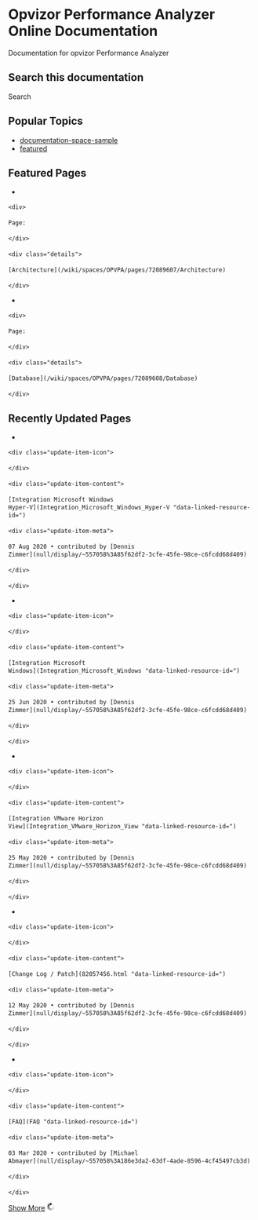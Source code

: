 # Opvizor Performance Analyzer Online Documentation

<div class="contentLayout2">

<div class="columnLayout single" data-layout="single">

<div class="cell normal" data-type="normal">

<div class="innerCell">

Documentation for opvizor Performance
    Analyzer

</div>

</div>

</div>

<div class="columnLayout three-equal" data-layout="three-equal">

<div class="cell normal" data-type="normal">

<div class="innerCell">

## Search this documentation

<div class="search-macro search-macro-medium">

<div class="aui-dd-parent">

</div>

<div class="search-macro-query">

</div>

Search

</div>

## Popular Topics

  - [documentation-space-sample](/wiki/label/OPVPA/documentation-space-sample)
  - [featured](/wiki/label/OPVPA/featured)

</div>

</div>

<div class="cell normal" data-type="normal">

<div class="innerCell">

## Featured Pages

  - 
    
    <div>
    
    Page:
    
    </div>
    
    <div class="details">
    
    [Architecture](/wiki/spaces/OPVPA/pages/72089607/Architecture)
    
    </div>

  - 
    
    <div>
    
    Page:
    
    </div>
    
    <div class="details">
    
    [Database](/wiki/spaces/OPVPA/pages/72089608/Database)
    
    </div>

</div>

</div>

<div class="cell normal" data-type="normal">

<div class="innerCell">

## Recently Updated Pages

<div class="recently-updated recently-updated-concise">

<div class="hidden parameters">

</div>

<div class="results-container">

  - 
    
    <div class="update-item-icon">
    
    </div>
    
    <div class="update-item-content">
    
    [Integration Microsoft Windows
    Hyper-V](Integration_Microsoft_Windows_Hyper-V "data-linked-resource-id=")
    
    <div class="update-item-meta">
    
    07 Aug 2020 • contributed by [Dennis
    Zimmer](null/display/~557058%3A85f62df2-3cfe-45fe-98ce-c6fcdd68d409)
    
    </div>
    
    </div>

  - 
    
    <div class="update-item-icon">
    
    </div>
    
    <div class="update-item-content">
    
    [Integration Microsoft
    Windows](Integration_Microsoft_Windows "data-linked-resource-id=")
    
    <div class="update-item-meta">
    
    25 Jun 2020 • contributed by [Dennis
    Zimmer](null/display/~557058%3A85f62df2-3cfe-45fe-98ce-c6fcdd68d409)
    
    </div>
    
    </div>

  - 
    
    <div class="update-item-icon">
    
    </div>
    
    <div class="update-item-content">
    
    [Integration VMware Horizon
    View](Integration_VMware_Horizon_View "data-linked-resource-id=")
    
    <div class="update-item-meta">
    
    25 May 2020 • contributed by [Dennis
    Zimmer](null/display/~557058%3A85f62df2-3cfe-45fe-98ce-c6fcdd68d409)
    
    </div>
    
    </div>

  - 
    
    <div class="update-item-icon">
    
    </div>
    
    <div class="update-item-content">
    
    [Change Log / Patch](82057456.html "data-linked-resource-id=")
    
    <div class="update-item-meta">
    
    12 May 2020 • contributed by [Dennis
    Zimmer](null/display/~557058%3A85f62df2-3cfe-45fe-98ce-c6fcdd68d409)
    
    </div>
    
    </div>

  - 
    
    <div class="update-item-icon">
    
    </div>
    
    <div class="update-item-content">
    
    [FAQ](FAQ "data-linked-resource-id=")
    
    <div class="update-item-meta">
    
    03 Mar 2020 • contributed by [Michael
    Abmayer](null/display/~557058%3A186e3da2-63df-4ade-8596-4cf45497cb3d)
    
    </div>
    
    </div>

<div class="more-link-container">

[Show
More](/wiki/plugins/recently-updated/changes.action?theme=concise&pageSize=5&startIndex=5&searchToken=1&spaceKeys=OPVPA&contentType=page&cursor=_sa_WzE1ODMyNDg2ODYwMDAsIlx0MjEyMTcyODAxIGcoJkJMNGAqVXReMiNmOmg5JCZOIGNwIl0%3D)
![Please wait](images/icons/wait.gif)

</div>

</div>

</div>

</div>

</div>

</div>

</div>
